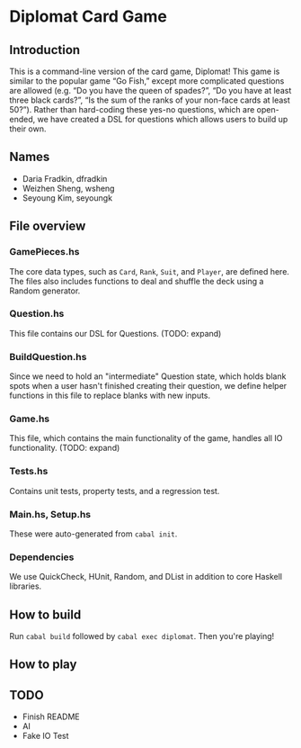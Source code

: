 # Diplomat Card Game

## Introduction

This is a command-line version of the card game, Diplomat! This game is similar to the popular game “Go Fish,” except more complicated questions are allowed (e.g. “Do you have the queen of spades?”, “Do you have at least three black cards?”, “Is the sum of the ranks of your non-face cards at least 50?”). Rather than hard-coding these yes-no questions, which are open-ended, we have created a DSL for questions which allows users to build up their own.

## Names
* Daria Fradkin, dfradkin
* Weizhen Sheng, wsheng
* Seyoung Kim, seyoungk

## File overview
### GamePieces.hs
The core data types, such as `Card`, `Rank`, `Suit`, and `Player`, are defined here. The files also includes functions to deal and shuffle the deck using a Random generator.

### Question.hs
This file contains our DSL for Questions. (TODO: expand)

### BuildQuestion.hs
Since we need to hold an "intermediate" Question state, which holds blank spots when a user hasn't finished creating their question, we define helper functions in this file to replace blanks with new inputs.

### Game.hs
This file, which contains the main functionality of the game, handles all IO functionality. (TODO: expand)

### Tests.hs
Contains unit tests, property tests, and a regression test.

### Main.hs, Setup.hs
These were auto-generated from `cabal init`.

### Dependencies
We use QuickCheck, HUnit, Random, and DList in addition to core Haskell libraries.

## How to build
Run `cabal build` followed by `cabal exec diplomat`. Then you're playing!

## How to play

## TODO
* Finish README
* AI
* Fake IO Test
